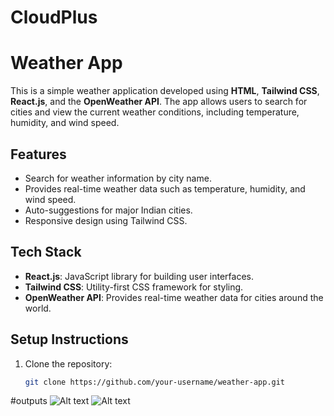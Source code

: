 # CloudPlus
# Weather App

This is a simple weather application developed using **HTML**, **Tailwind CSS**, **React.js**, and the **OpenWeather API**. The app allows users to search for cities and view the current weather conditions, including temperature, humidity, and wind speed.

## Features

- Search for weather information by city name.
- Provides real-time weather data such as temperature, humidity, and wind speed.
- Auto-suggestions for major Indian cities.
- Responsive design using Tailwind CSS.

## Tech Stack

- **React.js**: JavaScript library for building user interfaces.
- **Tailwind CSS**: Utility-first CSS framework for styling.
- **OpenWeather API**: Provides real-time weather data for cities around the world.

## Setup Instructions

1. Clone the repository:

   ```bash
   git clone https://github.com/your-username/weather-app.git
#outputs
![Alt text](images/weather1.png)
![Alt text](images/weather2.png)
